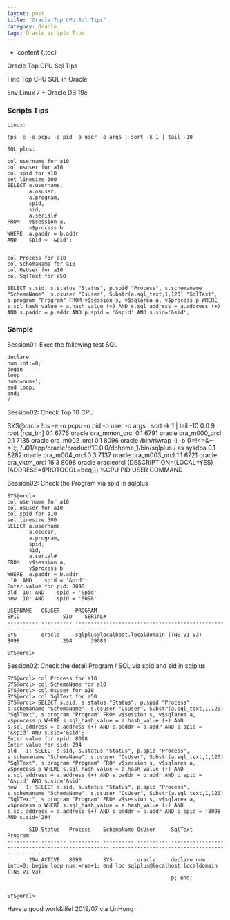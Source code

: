 ```yaml
---
layout: post
title: "Oracle Top CPU Sql Tips"
category: Oracle
tags: Oracle scripts Tips
---
```


* content
{:toc}

Oracle Top CPU Sql Tips

Find Top CPU SQL in Oracle.

Env Linux 7 + Oracle DB 19c










### Scripts Tips
	
	Linux:
	
	!ps -e -o pcpu -o pid -o user -o args | sort -k 1 | tail -10

	SQL plus:
	
	col username for a10
	col osuser for a10
	col spid for a10
	set linesize 300
	SELECT a.username,
		   a.osuser,
		   a.program,
		   spid,
		   sid,
		   a.serial#
	FROM   v$session a,
		   v$process b
	WHERE  a.paddr = b.addr
	AND    spid = '&pid';


	col Process for a10
	col SchemaName for a10
	col OsUser for a10
	col SqlText for a50

	SELECT s.sid, s.status "Status", p.spid "Process", s.schemaname "SchemaName", s.osuser "OsUser", Substr(a.sql_text,1,120) "SqlText", s.program "Program" FROM v$session s, v$sqlarea a, v$process p WHERE s.sql_hash_value = a.hash_value (+) AND s.sql_address = a.address (+) AND s.paddr = p.addr AND p.spid = '&spid' AND s.sid='&sid'; 


### Sample

Session01: Exec the following test SQL

	declare
	num int:=0;
	begin
	loop
	num:=num+1;
	end loop;
	end;
	/

Session02: Check Top 10 CPU 

SYS@orcl> !ps -e -o pcpu -o pid -o user -o args | sort -k 1 | tail -10
 0.0     9 root     [rcu_bh]
 0.1  6776 oracle   ora_mmon_orcl
 0.1  6791 oracle   ora_m000_orcl
 0.1  7135 oracle   ora_m002_orcl
 0.1  8096 oracle   /bin/rlwrap -i -b ()=!<>&+-*|:;, /u01/app/oracle/product/19.0.0/dbhome_1/bin/sqlplus / as sysdba
 0.1  8282 oracle   ora_m004_orcl
 0.3  7137 oracle   ora_m003_orcl
 1.1  6721 oracle   ora_vktm_orcl
16.3  8098 oracle   oracleorcl (DESCRIPTION=(LOCAL=YES)(ADDRESS=(PROTOCOL=beq)))
%CPU   PID USER     COMMAND


Session02: Check the Program via spid in sqlplus 

	SYS@orcl> 
	col username for a10
	col osuser for a10
	col spid for a10
	set linesize 300
	SELECT a.username,
		   a.osuser,
		   a.program,
		   spid,
		   sid,
		   a.serial#
	FROM   v$session a,
		   v$process b
	WHERE  a.paddr = b.addr
	 10  AND    spid = '&pid';
	Enter value for pid: 8098
	old  10: AND    spid = '&pid'
	new  10: AND    spid = '8098'

	USERNAME   OSUSER     PROGRAM                                          SPID              SID    SERIAL#
	---------- ---------- ------------------------------------------------ ---------- ---------- ----------
	SYS        oracle     sqlplus@localhost.localdomain (TNS V1-V3)        8098              294      39083

	SYS@orcl>

Session02: Check the detail Program / SQL via spid and sid in sqlplus 

	SYS@orcl> col Process for a10
	SYS@orcl> col SchemaName for a10
	SYS@orcl> col OsUser for a10
	SYS@orcl> col SqlText for a50
	SYS@orcl> SELECT s.sid, s.status "Status", p.spid "Process", s.schemaname "SchemaName", s.osuser "OsUser", Substr(a.sql_text,1,120) "SqlText", s.program "Program" FROM v$session s, v$sqlarea a, v$process p WHERE s.sql_hash_value = a.hash_value (+) AND s.sql_address = a.address (+) AND s.paddr = p.addr AND p.spid = '&spid' AND s.sid='&sid';
	Enter value for spid: 8098
	Enter value for sid: 294
	old   1: SELECT s.sid, s.status "Status", p.spid "Process", s.schemaname "SchemaName", s.osuser "OsUser", Substr(a.sql_text,1,120) "SqlText", s.program "Program" FROM v$session s, v$sqlarea a, v$process p WHERE s.sql_hash_value = a.hash_value (+) AND s.sql_address = a.address (+) AND s.paddr = p.addr AND p.spid = '&spid' AND s.sid='&sid'
	new   1: SELECT s.sid, s.status "Status", p.spid "Process", s.schemaname "SchemaName", s.osuser "OsUser", Substr(a.sql_text,1,120) "SqlText", s.program "Program" FROM v$session s, v$sqlarea a, v$process p WHERE s.sql_hash_value = a.hash_value (+) AND s.sql_address = a.address (+) AND s.paddr = p.addr AND p.spid = '8098' AND s.sid='294'

		   SID Status   Process    SchemaName OsUser     SqlText                                            Program
	---------- -------- ---------- ---------- ---------- -------------------------------------------------- ------------------------------------------------
		   294 ACTIVE   8098       SYS        oracle     declare num int:=0; begin loop num:=num+1; end loo sqlplus@localhost.localdomain (TNS V1-V3)
														 p; end;


	SYS@orcl>

	
Have a good work&life! 2019/07 via LinHong



